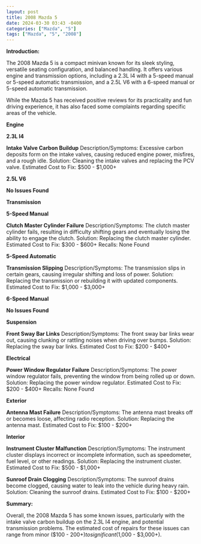 ```yaml
---
layout: post
title: 2008 Mazda 5
date: 2024-03-30 03:43 -0400
categories: ["Mazda", "5"]
tags: ["Mazda", "5", "2008"]
---
```

**Introduction:**

The 2008 Mazda 5 is a compact minivan known for its sleek styling, versatile seating configuration, and balanced handling. It offers various engine and transmission options, including a 2.3L I4 with a 5-speed manual or 5-speed automatic transmission, and a 2.5L V6 with a 6-speed manual or 5-speed automatic transmission.

While the Mazda 5 has received positive reviews for its practicality and fun driving experience, it has also faced some complaints regarding specific areas of the vehicle.

**Engine**

**2.3L I4**

**Intake Valve Carbon Buildup**
Description/Symptoms: Excessive carbon deposits form on the intake valves, causing reduced engine power, misfires, and a rough idle.
Solution: Cleaning the intake valves and replacing the PCV valve.
Estimated Cost to Fix: $500 - $1,000+

**2.5L V6**

**No Issues Found**

**Transmission**

**5-Speed Manual**

**Clutch Master Cylinder Failure**
Description/Symptoms: The clutch master cylinder fails, resulting in difficulty shifting gears and eventually losing the ability to engage the clutch.
Solution: Replacing the clutch master cylinder.
Estimated Cost to Fix: $300 - $600+
Recalls: None Found

**5-Speed Automatic**

**Transmission Slipping**
Description/Symptoms: The transmission slips in certain gears, causing irregular shifting and loss of power.
Solution: Replacing the transmission or rebuilding it with updated components.
Estimated Cost to Fix: $1,000 - $3,000+

**6-Speed Manual**

**No Issues Found**

**Suspension**

**Front Sway Bar Links**
Description/Symptoms: The front sway bar links wear out, causing clunking or rattling noises when driving over bumps.
Solution: Replacing the sway bar links.
Estimated Cost to Fix: $200 - $400+

**Electrical**

**Power Window Regulator Failure**
Description/Symptoms: The power window regulator fails, preventing the window from being rolled up or down.
Solution: Replacing the power window regulator.
Estimated Cost to Fix: $200 - $400+
Recalls: None Found

**Exterior**

**Antenna Mast Failure**
Description/Symptoms: The antenna mast breaks off or becomes loose, affecting radio reception.
Solution: Replacing the antenna mast.
Estimated Cost to Fix: $100 - $200+

**Interior**

**Instrument Cluster Malfunction**
Description/Symptoms: The instrument cluster displays incorrect or incomplete information, such as speedometer, fuel level, or other readings.
Solution: Replacing the instrument cluster.
Estimated Cost to Fix: $500 - $1,000+

**Sunroof Drain Clogging**
Description/Symptoms: The sunroof drains become clogged, causing water to leak into the vehicle during heavy rain.
Solution: Cleaning the sunroof drains.
Estimated Cost to Fix: $100 - $200+

**Summary:**

Overall, the 2008 Mazda 5 has some known issues, particularly with the intake valve carbon buildup on the 2.3L I4 engine, and potential transmission problems. The estimated cost of repairs for these issues can range from minor ($100 - $200+) to significant ($1,000 - $3,000+).
